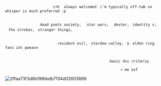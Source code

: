 
                          c+h  always welcomedㅤi'm typically off-tab so whisper is much preferred :p


                    dead poets society,ㅤ star wars,ㅤ dexter,ㅤidentity v,ㅤthe strokes,ㅤstranger things,

  
                            resident evil,ㅤstardew valley,ㅤ&ㅤelden ring fans int pwease 

  
                                                    basic dni criteriaㅤ
  
                                                         ⌖ me asf

  ![2ffaa73f3d8b198fedb7134d02603666](https://github.com/user-attachments/assets/fb28ef47-3115-4dda-95ba-16b1d29078dd)
